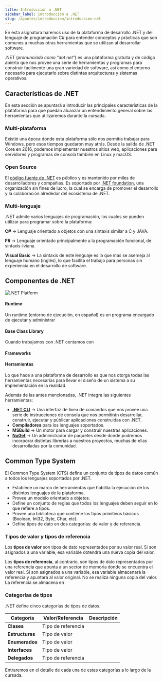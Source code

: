 ```yaml
---
title: Introducción a .NET
sidebar_label: Introducción a .NET
slug: /apuntes/introduccion/introduccion-net
---
```


En esta asignatura haremos uso de la plataforma de desarrollo .NET y del lenguaje de programación C# para entender conceptos y prácticas que son comunes a muchas otras herramientas que se utilizan al desarrollar software. 

.NET (*pronunciado como “dot net”*) es una plataforma gratuita y de código abierto que nos provee una serie de herramientas y programas para construir fácilmente una gran variedad de software, así como el entorno necesario para ejecutarlo sobre distintas arquitecturas y sistemas operativos. 

## Características de .NET
En esta sección se apuntará a introducir las principales características de la plataforma para que puedan alcanzar un entendimiento general sobre las herramientas que utilizaremos durante la cursada.

### Multi-plataforma
Existió una época donde esta plataforma sólo nos permitía trabajar para Windows, pero esos tiempos quedaron muy atrás. Desde la salida de .NET Core en 2016, podemos implementar nuestros sitios web, aplicaciones para servidores y programas de consola también en Linux y macOS. 

### Open Source
El [código fuente de .NET](https://github.com/dotnet) es público y es mantenido por miles de desarrolladores y compañias. Es soportado por [.NET foundation](https://dotnetfoundation.org/), una organización sin fines de lucro, la cual se encarga de promover el desarrollo y la colaboración alrededor del ecosistema de .NET.

### Multi-lenguaje
.NET admite varios lenguajes de programación, los cuales se pueden utilizar para programar sobre la plataforma:

**C#** → Lenguaje orientado a objetos con una sintaxis similar a C y JAVA.

**F#** →  Lenguaje orientado principalmente a la programación funcional, de sintaxis liviana.

**Visual Basic** → La sintaxis de este lenguaje es la que más se asemeja al lenguaje humano (inglés), lo que facilita el trabajo para personas sin experiencia en el desarrollo de software. 

## Componentes de .NET
![.NET Platform](/clases/apuntes/introduccion/dotnet5_platform.png)

#### Runtime
Un runtime (entorno de ejecución, en español) es un programa encargado de ejecutar y administrar 

#### Base Class Library
Cuando trabajamos con .NET contamos con

#### Frameworks

#### Herramientas 
Lo que hace a una plataforma de desarrollo es que nos otorga todas las herramientas necesarias para llevar el diseño de un sistema a su implementación en la realidad. 

Además de las antes mencionadas, .NET integra las siguientes herramientas:
* __[.NET CLI](https://docs.microsoft.com/en-us/dotnet/core/tools/)__ → Una interfaz de línea de comandos que nos provee una serie de instrucciones de consola que nos permitirán desarrollar, construir, ejecutar y públicar aplicaciones construidas con .NET. 
* __Compiladores__ para los lenguajes soportados.
* __MSBuild__ → Un motor para cargar y construir nuestras aplicaciones.
* __[NuGet](https://www.nuget.org/)__ → Un administrador de paquetes desde donde podremos incorporar distintas librerías a nuestros proyectos, muchas de ellas desarrolladas por la comunidad.

## Common Type System
El Common Type System (CTS) define un conjunto de tipos de datos común a todos los lenguajes soportados por .NET. 

* Establece un marco de herramientas que habilita la ejecución de los distintos lenguajes de la plataforma. 
* Provee un modelo orientado a objetos. 
* Define un conjunto de reglas que todos los lenguajes deben seguir en lo que refiere a tipos.
* Provee una biblioteca que contiene los tipos primitivos básicos (Boolean, Int32, Byte, Char, etc). 
* Define tipos de dato en dos categorías: de valor y de referencia.

### Tipos de valor y tipos de referencia
Los **tipos de valor** son tipos de dato representados por su valor real. Si son asignados a una variable, esa variable obtendrá una nueva copia del valor. 

Los **tipos de referencia**, al contrario, son tipos de dato representados por una referencia que apunta a un sector de memoria donde se encuentra el valor real. Si son asignados a una variable, esa variable almacenará la referencia y apuntará al valor original. No se realiza ninguna copia del valor.
La referencia se almacena en 

### Categorías de tipos
.NET define cinco categorías de tipos de datos.

| Categoría       | Valor/Referencia   | Descripción |
| --------------- | ------------------ | ----------- |
| **Clases**      | Tipo de referencia |             |
| **Estructuras** | Tipo de valor      |             |
| **Enumerados** | Tipo de valor      |             |
| **Interfaces** | Tipo de valor      |             |
| **Delegados** | Tipo de referencia      |             |

Entraremos en el detalle de cada una de estas categorías a lo largo de la cursada. 




